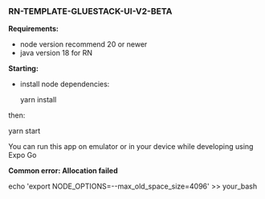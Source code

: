 ### RN-TEMPLATE-GLUESTACK-UI-V2-BETA

**Requirements:**
- node version recommend 20 or newer
- java version 18 for RN

**Starting:**
- install node dependencies:

  yarn install

then:

  yarn start

You can run this app on emulator or in your device while developing using Expo Go

**Common error: Allocation failed**

  echo 'export NODE_OPTIONS=--max_old_space_size=4096' >> your_bash

